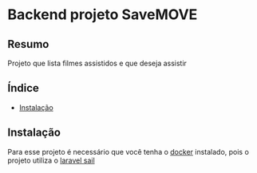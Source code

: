 # Backend projeto SaveMOVE


## Resumo

Projeto que lista filmes assistidos e que deseja assistir

## Índice

- [Instalação](#Instalação)


## Instalação

Para esse projeto é necessário que você tenha o [docker](https://docs.docker.com/engine/install/) instalado, pois o projeto utiliza o [laravel sail](https://laravel.com/docs/9.x/sail)
